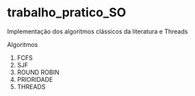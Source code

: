 # trabalho_pratico_SO
Implementação dos algoritmos clássicos da literatura e Threads

Algoritmos
1. FCFS
2. SJF
3. ROUND ROBIN
4. PRIORIDADE
5. THREADS
